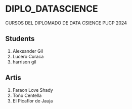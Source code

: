 # DIPLO_DATASCIENCE
CURSOS DEL DIPLOMADO DE DATA CSIENCE PUCP 2024

## Students
1. Alexsander Gil
2. Lucero Curaca
3. harrison gil

## Artis
1. Faraon Love Shady
2. Toño Centella
3. El Picaflor de Jauja
